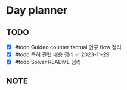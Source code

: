 # Day planner




## TODO 

- [x] #todo Guided counter factual 연구 flow 정리
- [x] #todo 특허 관련 내용 정리 ✅ 2023-11-29
- [x] #todo Solver README 정리

## NOTE
